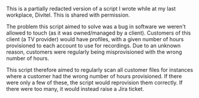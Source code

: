 This is a partially redacted version of a script I wrote while at my last workplace, Divitel. This is shared with permission.

The problem this script aimed to solve was a bug in software we weren't allowed to touch (as it was owned/managed by a client). Customers of this client (a TV provider) would have profiles, with a given number of hours provisioned to each account to use for recordings. Due to an unknown reason, customers were regularly being misprovisioned with the wrong number of hours.

This script therefore aimed to regularly scan all customer files for instances where a customer had the wrong number of hours provisioned. If there were only a few of these, the script would reprovision them correctly. If there were too many, it would instead raise a Jira ticket.
